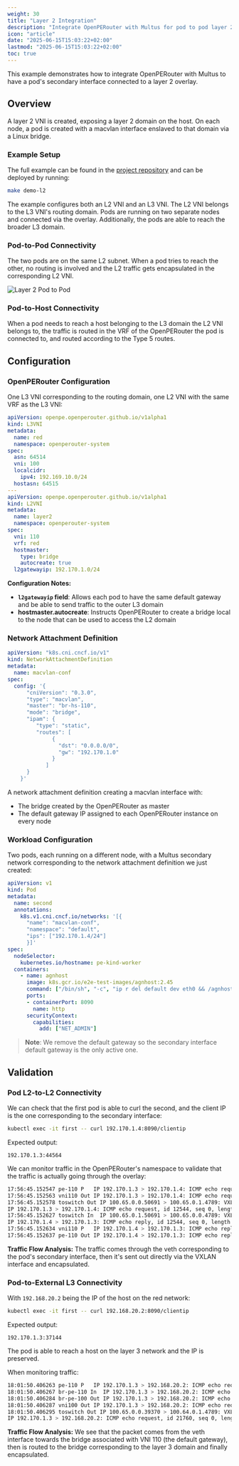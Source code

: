 ```yaml
---
weight: 30
title: "Layer 2 Integration"
description: "Integrate OpenPERouter with Multus for pod to pod layer 2 overlay via EVPN / VXLAN"
icon: "article"
date: "2025-06-15T15:03:22+02:00"
lastmod: "2025-06-15T15:03:22+02:00"
toc: true
---
```


This example demonstrates how to integrate OpenPERouter with Multus to have a pod's secondary interface connected to a layer 2 overlay.

## Overview

A layer 2 VNI is created, exposing a layer 2 domain on the host. On each node, a pod is created with a macvlan interface enslaved to that domain via a Linux bridge.

### Example Setup

The full example can be found in the [project repository](https://github.com/openperouter/openperouter/examples/layer2) and can be deployed by running:

```bash
make demo-l2
```

The example configures both an L2 VNI and an L3 VNI. The L2 VNI belongs to the L3 VNI's routing domain. Pods are running on two separate nodes and connected via the overlay. Additionally, the pods are able to reach the broader L3 domain.

### Pod-to-Pod Connectivity

The two pods are on the same L2 subnet. When a pod tries to reach the other, no routing is involved and the L2 traffic gets encapsulated in the corresponding L2 VNI.

![Layer 2 Pod to Pod](/images/openpel2podtopod.svg)

### Pod-to-Host Connectivity

When a pod needs to reach a host belonging to the L3 domain the L2 VNI belongs to, the traffic is routed in the VRF of the OpenPERouter the pod is connected to, and routed according to the Type 5 routes.

## Configuration

### OpenPERouter Configuration

One L3 VNI corresponding to the routing domain, one L2 VNI with the same VRF as the L3 VNI:

```yaml
apiVersion: openpe.openperouter.github.io/v1alpha1
kind: L3VNI
metadata:
  name: red
  namespace: openperouter-system
spec:
  asn: 64514
  vni: 100
  localcidr:
    ipv4: 192.169.10.0/24
  hostasn: 64515
---
apiVersion: openpe.openperouter.github.io/v1alpha1
kind: L2VNI
metadata:
  name: layer2
  namespace: openperouter-system
spec:
  vni: 110
  vrf: red
  hostmaster:
    type: bridge
    autocreate: true
  l2gatewayip: 192.170.1.0/24
```

**Configuration Notes:**

- **`l2gatewayip` field**: Allows each pod to have the same default gateway and be able to send traffic to the outer L3 domain
- **hostmaster.autocreate**: Instructs OpenPERouter to create a bridge local to the node that can be used to access the L2 domain

### Network Attachment Definition

```yaml
apiVersion: "k8s.cni.cncf.io/v1"
kind: NetworkAttachmentDefinition
metadata:
  name: macvlan-conf
spec:
  config: '{
      "cniVersion": "0.3.0",
      "type": "macvlan",
      "master": "br-hs-110",
      "mode": "bridge",
      "ipam": {
         "type": "static",
         "routes": [
              {
                "dst": "0.0.0.0/0",
                "gw": "192.170.1.0"
              }
            ]
      }
    }'
```

A network attachment definition creating a macvlan interface with:

- The bridge created by the OpenPERouter as master
- The default gateway IP assigned to each OpenPERouter instance on every node

### Workload Configuration

Two pods, each running on a different node, with a Multus secondary network corresponding to the network attachment definition we just created:

```yaml
apiVersion: v1
kind: Pod
metadata:
  name: second
  annotations:
    k8s.v1.cni.cncf.io/networks: '[{
      "name": "macvlan-conf",
      "namespace": "default",
      "ips": ["192.170.1.4/24"]
      }]'
spec:
  nodeSelector:
    kubernetes.io/hostname: pe-kind-worker
  containers:
    - name: agnhost
      image: k8s.gcr.io/e2e-test-images/agnhost:2.45
      command: ["/bin/sh", "-c", "ip r del default dev eth0 && /agnhost netexec --http-port=8090"]
      ports:
      - containerPort: 8090
        name: http
      securityContext:
        capabilities:
          add: ["NET_ADMIN"]
```

> **Note**: We remove the default gateway so the secondary interface default gateway is the only active one.

## Validation

### Pod L2-to-L2 Connectivity

We can check that the first pod is able to curl the second, and the client IP is the one corresponding to the secondary interface:

```bash
kubectl exec -it first -- curl 192.170.1.4:8090/clientip
```

Expected output:

```
192.170.1.3:44564
```

We can monitor traffic in the OpenPERouter's namespace to validate that the traffic is actually going through the overlay:

```bash
17:56:45.152547 pe-110 P   IP 192.170.1.3 > 192.170.1.4: ICMP echo request, id 12544, seq 0, length 64
17:56:45.152563 vni110 Out IP 192.170.1.3 > 192.170.1.4: ICMP echo request, id 12544, seq 0, length 64
17:56:45.152578 toswitch Out IP 100.65.0.0.50691 > 100.65.0.1.4789: VXLAN, flags [I] (0x08), vni 110
IP 192.170.1.3 > 192.170.1.4: ICMP echo request, id 12544, seq 0, length 64
17:56:45.152627 toswitch In  IP 100.65.0.1.50691 > 100.65.0.0.4789: VXLAN, flags [I] (0x08), vni 110
IP 192.170.1.4 > 192.170.1.3: ICMP echo reply, id 12544, seq 0, length 64
17:56:45.152634 vni110 P   IP 192.170.1.4 > 192.170.1.3: ICMP echo reply, id 12544, seq 0, length 64
17:56:45.152637 pe-110 Out IP 192.170.1.4 > 192.170.1.3: ICMP echo reply, id 12544, seq 0, length 64
```

**Traffic Flow Analysis:**
The traffic comes through the veth corresponding to the pod's secondary interface, then it's sent out directly via the VXLAN interface and encapsulated.

### Pod-to-External L3 Connectivity

With `192.168.20.2` being the IP of the host on the red network:

```bash
kubectl exec -it first -- curl 192.168.20.2:8090/clientip
```

Expected output:

```
192.170.1.3:37144
```

The pod is able to reach a host on the layer 3 network and the IP is preserved.

When monitoring traffic:

```bash
18:01:50.406263 pe-110 P   IP 192.170.1.3 > 192.168.20.2: ICMP echo request, id 21760, seq 0, length 64
18:01:50.406267 br-pe-110 In  IP 192.170.1.3 > 192.168.20.2: ICMP echo request, id 21760, seq 0, length 64
18:01:50.406284 br-pe-100 Out IP 192.170.1.3 > 192.168.20.2: ICMP echo request, id 21760, seq 0, length 64
18:01:50.406287 vni100 Out IP 192.170.1.3 > 192.168.20.2: ICMP echo request, id 21760, seq 0, length 64
18:01:50.406295 toswitch Out IP 100.65.0.0.39370 > 100.64.0.1.4789: VXLAN, flags [I] (0x08), vni 100
IP 192.170.1.3 > 192.168.20.2: ICMP echo request, id 21760, seq 0, length 64
```

**Traffic Flow Analysis:**
We see that the packet comes from the veth interface towards the bridge associated with VNI 110 (the default gateway), then is routed to the bridge corresponding to the layer 3 domain and finally encapsulated.
